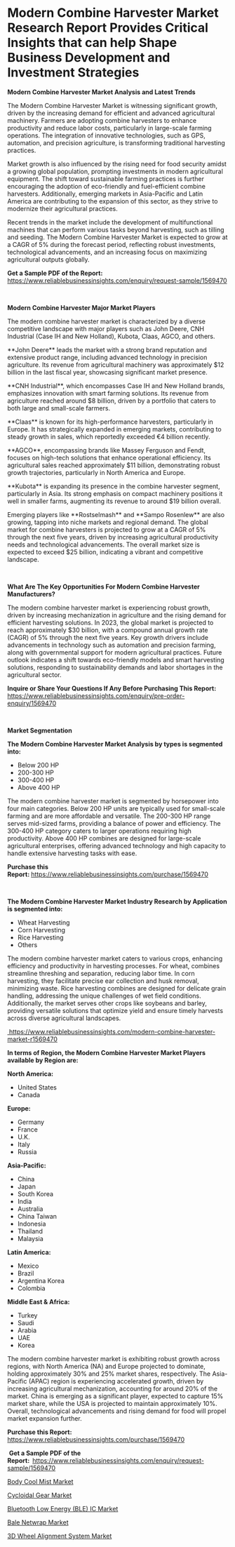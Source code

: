 <p><h1>Modern Combine Harvester Market Research Report Provides Critical Insights that can help Shape Business Development and Investment Strategies</h1></p><p><strong>Modern Combine Harvester Market Analysis and Latest Trends</strong></p>
<p><p>The Modern Combine Harvester Market is witnessing significant growth, driven by the increasing demand for efficient and advanced agricultural machinery. Farmers are adopting combine harvesters to enhance productivity and reduce labor costs, particularly in large-scale farming operations. The integration of innovative technologies, such as GPS, automation, and precision agriculture, is transforming traditional harvesting practices. </p><p>Market growth is also influenced by the rising need for food security amidst a growing global population, prompting investments in modern agricultural equipment. The shift toward sustainable farming practices is further encouraging the adoption of eco-friendly and fuel-efficient combine harvesters. Additionally, emerging markets in Asia-Pacific and Latin America are contributing to the expansion of this sector, as they strive to modernize their agricultural practices.</p><p>Recent trends in the market include the development of multifunctional machines that can perform various tasks beyond harvesting, such as tilling and seeding. The Modern Combine Harvester Market is expected to grow at a CAGR of 5% during the forecast period, reflecting robust investments, technological advancements, and an increasing focus on maximizing agricultural outputs globally.</p></p>
<p><strong>Get a Sample PDF of the Report:&nbsp;</strong> <a href="https://www.reliablebusinessinsights.com/enquiry/request-sample/1569470?utm_campaign=1837&utm_medium=2&utm_source=Github&utm_content=ia&utm_term=25032025&utm_id=modern-combine-harvester">https://www.reliablebusinessinsights.com/enquiry/request-sample/1569470</a></p>
<p>&nbsp;</p>
<p><strong>Modern Combine Harvester Major Market Players</strong></p>
<p><p>The modern combine harvester market is characterized by a diverse competitive landscape with major players such as John Deere, CNH Industrial (Case IH and New Holland), Kubota, Claas, AGCO, and others. </p><p>**John Deere** leads the market with a strong brand reputation and extensive product range, including advanced technology in precision agriculture. Its revenue from agricultural machinery was approximately $12 billion in the last fiscal year, showcasing significant market presence. </p><p>**CNH Industrial**, which encompasses Case IH and New Holland brands, emphasizes innovation with smart farming solutions. Its revenue from agriculture reached around $8 billion, driven by a portfolio that caters to both large and small-scale farmers.</p><p>**Claas** is known for its high-performance harvesters, particularly in Europe. It has strategically expanded in emerging markets, contributing to steady growth in sales, which reportedly exceeded €4 billion recently.</p><p>**AGCO**, encompassing brands like Massey Ferguson and Fendt, focuses on high-tech solutions that enhance operational efficiency. Its agricultural sales reached approximately $11 billion, demonstrating robust growth trajectories, particularly in North America and Europe.</p><p>**Kubota** is expanding its presence in the combine harvester segment, particularly in Asia. Its strong emphasis on compact machinery positions it well in smaller farms, augmenting its revenue to around $19 billion overall.</p><p>Emerging players like **Rostselmash** and **Sampo Rosenlew** are also growing, tapping into niche markets and regional demand. The global market for combine harvesters is projected to grow at a CAGR of 5% through the next five years, driven by increasing agricultural productivity needs and technological advancements. The overall market size is expected to exceed $25 billion, indicating a vibrant and competitive landscape.</p></p>
<p>&nbsp;</p>
<p><strong>What Are The Key Opportunities For Modern Combine Harvester Manufacturers?</strong></p>
<p><p>The modern combine harvester market is experiencing robust growth, driven by increasing mechanization in agriculture and the rising demand for efficient harvesting solutions. In 2023, the global market is projected to reach approximately $30 billion, with a compound annual growth rate (CAGR) of 5% through the next five years. Key growth drivers include advancements in technology such as automation and precision farming, along with governmental support for modern agricultural practices. Future outlook indicates a shift towards eco-friendly models and smart harvesting solutions, responding to sustainability demands and labor shortages in the agricultural sector.</p></p>
<p><strong>Inquire or Share Your Questions If Any Before Purchasing This Report:</strong> <a href="https://www.reliablebusinessinsights.com/enquiry/pre-order-enquiry/1569470?utm_campaign=1837&utm_medium=2&utm_source=Github&utm_content=ia&utm_term=25032025&utm_id=modern-combine-harvester">https://www.reliablebusinessinsights.com/enquiry/pre-order-enquiry/1569470</a></p>
<p>&nbsp;</p>
<p><strong>Market Segmentation</strong></p>
<p><strong>The Modern Combine Harvester Market Analysis by types is segmented into:</strong></p>
<p><ul><li>Below 200 HP</li><li>200-300 HP</li><li>300-400 HP</li><li>Above 400 HP</li></ul></p>
<p><p>The modern combine harvester market is segmented by horsepower into four main categories. Below 200 HP units are typically used for small-scale farming and are more affordable and versatile. The 200-300 HP range serves mid-sized farms, providing a balance of power and efficiency. The 300-400 HP category caters to larger operations requiring high productivity. Above 400 HP combines are designed for large-scale agricultural enterprises, offering advanced technology and high capacity to handle extensive harvesting tasks with ease.</p></p>
<p><strong>Purchase this Report:&nbsp;</strong><a href="https://www.reliablebusinessinsights.com/purchase/1569470?utm_campaign=1837&utm_medium=2&utm_source=Github&utm_content=ia&utm_term=25032025&utm_id=modern-combine-harvester">https://www.reliablebusinessinsights.com/purchase/1569470</a></p>
<p>&nbsp;</p>
<p><strong>The Modern Combine Harvester Market Industry Research by Application is segmented into:</strong></p>
<p><ul><li>Wheat Harvesting</li><li>Corn Harvesting</li><li>Rice Harvesting</li><li>Others</li></ul></p>
<p><p>The modern combine harvester market caters to various crops, enhancing efficiency and productivity in harvesting processes. For wheat, combines streamline threshing and separation, reducing labor time. In corn harvesting, they facilitate precise ear collection and husk removal, minimizing waste. Rice harvesting combines are designed for delicate grain handling, addressing the unique challenges of wet field conditions. Additionally, the market serves other crops like soybeans and barley, providing versatile solutions that optimize yield and ensure timely harvests across diverse agricultural landscapes.</p></p>
<p><a href="https://www.reliablebusinessinsights.com/modern-combine-harvester-market-r1569470?utm_campaign=1837&utm_medium=2&utm_source=Github&utm_content=ia&utm_term=25032025&utm_id=modern-combine-harvester">&nbsp;https://www.reliablebusinessinsights.com/modern-combine-harvester-market-r1569470</a></p>
<p><strong>In terms of Region, the Modern Combine Harvester Market Players available by Region are:</strong></p>
<p>
    <p> <strong> North America: </strong>
        <ul>
            <li>United States</li>
            <li>Canada</li>
        </ul>
        </p> 
    <p> <strong> Europe: </strong>
        <ul>
            <li>Germany</li>
            <li>France</li>
            <li>U.K.</li>
            <li>Italy</li>
            <li>Russia</li>
        </ul>
        </p> 
    <p> <strong> Asia-Pacific: </strong>
        <ul>
            <li>China</li>
            <li>Japan</li>
            <li>South Korea</li>
            <li>India</li>
            <li>Australia</li>
            <li>China Taiwan</li>
            <li>Indonesia</li>
            <li>Thailand</li>
            <li>Malaysia</li>
        </ul>
        </p> 
    <p> <strong> Latin America: </strong>
        <ul>
            <li>Mexico</li>
            <li>Brazil</li>
            <li>Argentina Korea</li>
            <li>Colombia</li>
        </ul>
        </p> 
    <p> <strong> Middle East & Africa: </strong>
        <ul>
            <li>Turkey</li>
            <li>Saudi</li>
            <li>Arabia</li>
            <li>UAE</li>
            <li>Korea</li>
        </ul>
    </p>
    </p>
<p><p>The modern combine harvester market is exhibiting robust growth across regions, with North America (NA) and Europe projected to dominate, holding approximately 30% and 25% market shares, respectively. The Asia-Pacific (APAC) region is experiencing accelerated growth, driven by increasing agricultural mechanization, accounting for around 20% of the market. China is emerging as a significant player, expected to capture 15% market share, while the USA is projected to maintain approximately 10%. Overall, technological advancements and rising demand for food will propel market expansion further.</p></p>
<p><strong>Purchase this Report: </strong><a href="https://www.reliablebusinessinsights.com/purchase/1569470?utm_campaign=1837&utm_medium=2&utm_source=Github&utm_content=ia&utm_term=25032025&utm_id=modern-combine-harvester">https://www.reliablebusinessinsights.com/purchase/1569470</a></p>
<p>&nbsp;<strong>Get a Sample PDF of the Report:&nbsp;&nbsp;</strong><a href="https://www.reliablebusinessinsights.com/enquiry/request-sample/1569470?utm_campaign=1837&utm_medium=2&utm_source=Github&utm_content=ia&utm_term=25032025&utm_id=modern-combine-harvester">https://www.reliablebusinessinsights.com/enquiry/request-sample/1569470</a></p>
<p><strong></strong></p>
<p><p><a href="https://github.com/tanckfelli84/Market-Research-Report-List-1/blob/main/body-cool-mist-market.md?utm_campaign=1837&utm_medium=2&utm_source=Github&utm_content=ia&utm_term=25032025&utm_id=modern-combine-harvester">Body Cool Mist Market</a></p><p><a href="https://github.com/abidomamen/Market-Research-Report-List-1/blob/main/cycloidal-gear-market.md?utm_campaign=1837&utm_medium=2&utm_source=Github&utm_content=ia&utm_term=25032025&utm_id=modern-combine-harvester">Cycloidal Gear Market</a></p><p><a href="https://github.com/leijavaagexo/Market-Research-Report-List-1/blob/main/bluetooth-low-energy-ble-ic-market.md?utm_campaign=1837&utm_medium=2&utm_source=Github&utm_content=ia&utm_term=25032025&utm_id=modern-combine-harvester">Bluetooth Low Energy (BLE) IC Market</a></p><p><a href="https://github.com/kaddahblejc/Market-Research-Report-List-1/blob/main/bale-netwrap-market.md?utm_campaign=1837&utm_medium=2&utm_source=Github&utm_content=ia&utm_term=25032025&utm_id=modern-combine-harvester">Bale Netwrap Market</a></p><p><a href="https://github.com/wakerizaak8g/Market-Research-Report-List-1/blob/main/3d-wheel-alignment-system-market.md?utm_campaign=1837&utm_medium=2&utm_source=Github&utm_content=ia&utm_term=25032025&utm_id=modern-combine-harvester">3D Wheel Alignment System Market</a></p></p>